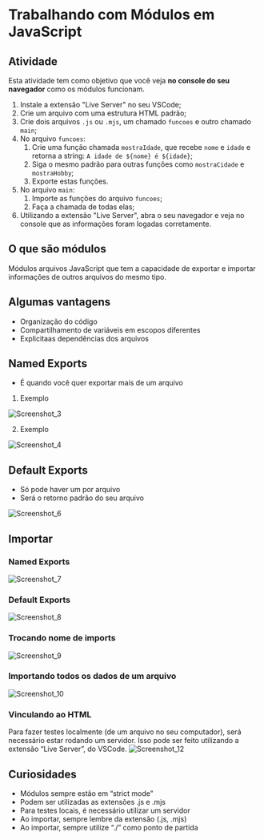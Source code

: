 # Trabalhando com Módulos em JavaScript
## Atividade
Esta atividade tem como objetivo que você veja **no console do seu navegador** como os módulos funcionam.

1. Instale a extensão "Live Server" no seu VSCode;
2. Crie um arquivo com uma estrutura HTML padrão;
3. Crie dois arquivos `.js` ou `.mjs`, um chamado `funcoes` e outro chamado `main`;
4. No arquivo `funcoes`:
   1. Crie uma função chamada `mostraIdade`, que recebe `nome` e `idade` e retorna a string: `A idade de ${nome} é ${idade}`;
   2. Siga o mesmo padrão para outras funções como `mostraCidade` e `mostraHobby`;
   3. Exporte estas funções.
5. No arquivo `main`:
   1. Importe as funções do arquivo `funcoes`;
   2. Faça a chamada de todas elas;
6. Utilizando a extensão "Live Server", abra o seu navegador e veja no console que as informações foram logadas corretamente.

## O que são módulos
Módulos arquivos JavaScript que tem a capacidade de exportar e importar informações de outros arquivos do mesmo tipo.

## Algumas vantagens 
- Organização do código
- Compartilhamento de variáveis em escopos diferentes
- Explicitaas dependências dos arquivos

## Named Exports
- É quando você quer exportar mais de um arquivo
1. Exemplo <br>

![Screenshot_3](https://user-images.githubusercontent.com/72028645/136434777-6243b10f-e7b7-452d-85ec-ba1b4a62e648.png)

2. Exemplo <br>

![Screenshot_4](https://user-images.githubusercontent.com/72028645/136434789-3a3eff1c-07c4-4804-b278-ef58f7794f20.png)

## Default Exports
- Só pode haver um por arquivo
- Será o retorno padrão do seu arquivo

![Screenshot_6](https://user-images.githubusercontent.com/72028645/136435300-1ed50c00-4980-4524-8c96-5cf5d6dbb0cd.png)

## Importar
### Named Exports
![Screenshot_7](https://user-images.githubusercontent.com/72028645/136435505-1957d23b-c5b0-4504-9d7a-fdfd9d2540ea.png)

### Default Exports
![Screenshot_8](https://user-images.githubusercontent.com/72028645/136435560-da3b2c0b-a834-414f-8af1-aaef88ead5de.png)

### Trocando nome de imports
![Screenshot_9](https://user-images.githubusercontent.com/72028645/136435638-0428e82b-0852-4063-9ce6-0701cfbdf04d.png)

### Importando todos os dados de um arquivo
![Screenshot_10](https://user-images.githubusercontent.com/72028645/136435717-d08b1661-a5fd-49c6-8fe0-b0bad84be57b.png)

### Vinculando ao HTML

Para fazer testes localmente (de um arquivo no seu computador), será necessário estar rodando um servidor. Isso pode ser feito utilizando a extensão “Live Server”, do VSCode.
![Screenshot_12](https://user-images.githubusercontent.com/72028645/136435876-4e5cdec7-bb94-44a6-8d20-bb13503add5e.png)

## Curiosidades
- Módulos sempre estão em “strict mode”
- Podem ser utilizadas as extensões .js e .mjs
- Para testes locais, é necessário utilizar um servidor
- Ao importar, sempre lembre da extensão (.js, .mjs)
- Ao importar, sempre utilize “./” como ponto de partida
